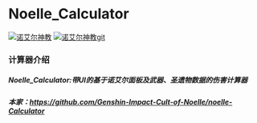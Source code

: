 # Noelle_Calculator

[![诺艾尔神教](https://www.noelle.cool/favicon.ico)](https://www.noelle.cool/)
[![诺艾尔神教git](https://img.shields.io/badge/-%E8%AF%BA%E8%89%BE%E5%B0%94%E7%A5%9E%E6%95%99-orange)](https://github.com/Genshin-Impact-Cult-of-Noelle)

### 计算器介绍
##### Noelle_Calculator:带UI的基于诺艾尔面板及武器、圣遗物数据的伤害计算器
##### 本家：https://github.com/Genshin-Impact-Cult-of-Noelle/noelle-Calculator
